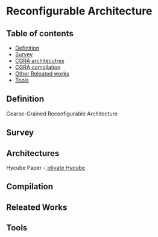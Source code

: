 # Reconfigurable Architecture
## Table of contents
- [Definition](#definition)
- [Survey](#survey)
- [CGRA architecutres](#architectures)
- [CGRA compilation](#compilation)
- [Other Releated works](#releated-works)
- [Tools](#tools)
	



## Definition
Coarse-Grained Reconfigurable Architecture


## Survey


## Architectures
Hycube Paper
-[`ptivate Hycube](https://github.com/ECO-lab-nus/reading_resource/blob/master/hycube.pdf)

## Compilation

## Releated Works

## Tools




